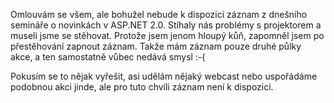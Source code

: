 <!-- dcterms:identifier = aspnetcz#105 -->
<!-- dcterms:title = Záznam dnešního semináře nebude -->
<!-- dcterms:abstract = Z technických důvodů nebude k dispozici záznam dnešního semináře o Membership API v ASP.NET 2.0 -->
<!-- np9:categoryId = 6 -->
<!-- x4w:category = Akce a události -->
<!-- np9:authorId = 1 -->
<!-- np9:authorEmail = michal.valasek@altairis.cz -->
<!-- dcterms:creator = Michal Altair Valášek -->
<!-- dcterms:created = 2006-07-18T21:50:16.17+02:00 -->
<!-- dcterms:dateAccepted = 2006-07-18T21:50:16.17+02:00 -->

Omlouvám se všem, ale bohužel nebude k dispozici záznam z dnešního semináře o novinkách v ASP.NET 2.0. Stíhaly nás problémy s projektorem a museli jsme se stěhovat. Protože jsem jenom hloupý kůň, zapomněl jsem po přestěhování zapnout záznam. Takže mám záznam pouze druhé půlky akce, a ten samostatně vůbec nedává smysl :-(

Pokusím se to nějak vyřešit, asi udělám nějaký webcast nebo uspořádáme podobnou akci jinde, ale pro tuto chvíli záznam není k dispozici.